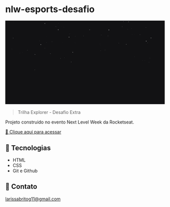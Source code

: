 # nlw-esports-desafio

![preview](./assets/Fundo.jpg)


> Trilha Explorer - Desafio Extra


Projeto construido no evento Next Level Week da Rocketseat.


[🔗 Clique aqui para acessar](https://larissabrito-dev.github.io/nlw-esports-desafio/)


## 🔧 Tecnologias

- HTML
- CSS
- Git e Github


## 📧 Contato

larissabritog11@gmail.com
